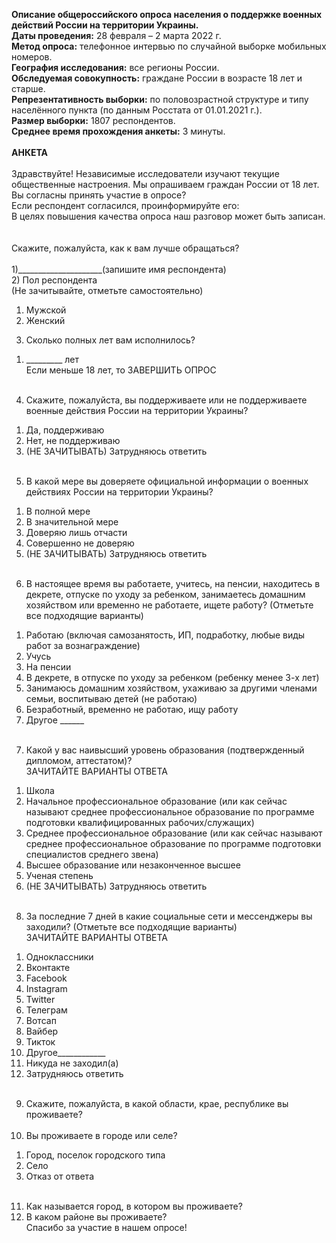 <b>Описание общероссийского опроса населения о поддержке военных действий России на территории Украины.</b></br>
<b>Даты проведения:</b> 28 февраля – 2 марта 2022 г.</br>
<b>Метод опроса:</b> телефонное интервью по случайной выборке мобильных номеров.</br>
<b>География исследования:</b> все регионы России.</br>
<b>Обследуемая совокупность:</b> граждане России в возрасте 18 лет и старше.</br>
<b>Репрезентативность выборки:</b> по половозрастной структуре и типу населённого пункта (по данным Росстата от 01.01.2021 г.).</br>
<b>Размер выборки:</b> 1807 респондентов.<br>
<b>Среднее время прохождения анкеты:</b> 3 минуты.
</br></br><b>АНКЕТА</b></br></br>Здравствуйте! Независимые исследователи изучают текущие общественные настроения. Мы опрашиваем граждан России от 18 лет. Вы согласны принять участие в опросе?</br>
 Если респондент согласился, проинформируйте его:</br>
В целях повышения качества опроса наш разговор может быть записан.</br>
 </br></br>
Скажите, пожалуйста, как к вам лучше обращаться?</br></br>
1)_____________________(запишите имя респондента)</br>
2) Пол респондента </br>
(Не зачитывайте, отметьте самостоятельно)</br>
1.   Мужской         	</br>
2.   Женский</br>
 
3) Сколько полных лет вам исполнилось?</br>
1. _________ лет</br>
Если меньше 18 лет, то ЗАВЕРШИТЬ ОПРОС</br></br>
4) Скажите, пожалуйста, вы поддерживаете или не поддерживаете военные действия России на территории Украины?</br>
1. Да, поддерживаю</br>
2. Нет, не поддерживаю</br>
99. (НЕ ЗАЧИТЫВАТЬ) Затрудняюсь ответить</br></br>
5) В какой мере вы доверяете официальной информации о военных действиях России на территории Украины?</br>
1. В полной мере</br>
2. В значительной мере</br>
3. Доверяю лишь отчасти</br>
4. Совершенно не доверяю</br>
99. (НЕ ЗАЧИТЫВАТЬ) Затрудняюсь ответить</br></br>
 
6) В настоящее время вы работаете, учитесь, на пенсии, находитесь в декрете, отпуске по уходу за ребенком, занимаетесь домашним хозяйством или временно не работаете, ищете работу? (Отметьте все подходящие варианты)</br>
1. Работаю (включая самозанятость, ИП, подработку, любые виды работ за вознаграждение)</br>
2. Учусь</br>
3. На пенсии</br>
4. В декрете, в отпуске по уходу за ребенком (ребенку менее 3-х лет)</br>
5. Занимаюсь домашним хозяйством, ухаживаю за другими членами семьи, воспитываю детей (не работаю)</br>
6. Безработный, временно не работаю, ищу работу</br>
7. Другое ______</br></br>
7) Какой у вас наивысший уровень образования (подтвержденный дипломом, аттестатом)?</br>
ЗАЧИТАЙТЕ ВАРИАНТЫ ОТВЕТА</br>
1. Школа</br>
2. Начальное профессиональное образование (или как сейчас называют среднее профессиональное образование по программе подготовки квалифицированных рабочих/служащих)</br>
3. Среднее профессиональное образование (или как сейчас называют среднее профессиональное образование по программе подготовки специалистов среднего звена)</br>
4. Высшее образование или незаконченное высшее</br>
5. Ученая степень</br>
99. (НЕ ЗАЧИТЫВАТЬ) Затрудняюсь ответить</br></br>
8) За последние 7 дней в какие социальные сети и мессенджеры вы заходили? (Отметьте все подходящие варианты)</br>
ЗАЧИТАЙТЕ ВАРИАНТЫ ОТВЕТА</br>
1. Одноклассники</br>
2. Вконтакте</br>
3. Facebook</br>
4. Instagram</br>
5. Twitter</br>
6. Телеграм</br>
7. Вотсап</br>
8. Вайбер</br>
9. Тикток</br>
10. Другое____________</br>
11. Никуда не заходил(а)</br>
99. Затрудняюсь ответить</br></br>
9) Скажите, пожалуйста, в какой области, крае, республике вы проживаете?</br></br>
10) Вы проживаете в городе или селе?</br>
1. Город, поселок городского типа</br>
2. Село</br>
3. Отказ от ответа</br></br>
11) Как называется город, в котором вы проживаете?</br>
12) В каком районе вы проживаете?</br>
Спасибо за участие в нашем опросе!</br>
